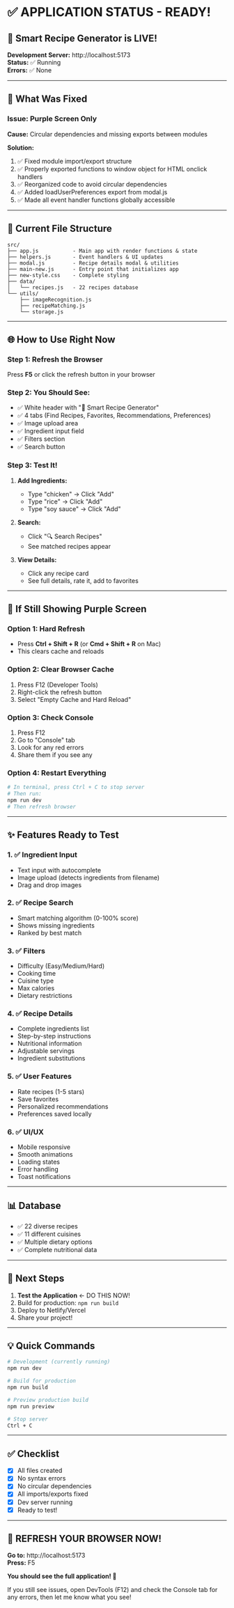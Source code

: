 # ✅ APPLICATION STATUS - READY!

## 🎉 Smart Recipe Generator is LIVE!

**Development Server:** http://localhost:5173  
**Status:** ✅ Running  
**Errors:** ✅ None  

---

## 🔄 What Was Fixed

### Issue: Purple Screen Only
**Cause:** Circular dependencies and missing exports between modules

**Solution:**
1. ✅ Fixed module import/export structure
2. ✅ Properly exported functions to window object for HTML onclick handlers
3. ✅ Reorganized code to avoid circular dependencies
4. ✅ Added loadUserPreferences export from modal.js
5. ✅ Made all event handler functions globally accessible

---

## 📁 Current File Structure

```
src/
├── app.js           - Main app with render functions & state
├── helpers.js       - Event handlers & UI updates  
├── modal.js         - Recipe details modal & utilities
├── main-new.js      - Entry point that initializes app
├── new-style.css    - Complete styling
├── data/
│   └── recipes.js   - 22 recipes database
└── utils/
    ├── imageRecognition.js
    ├── recipeMatching.js
    └── storage.js
```

---

## 🌐 How to Use Right Now

### Step 1: Refresh the Browser
Press **F5** or click the refresh button in your browser

### Step 2: You Should See:
- ✅ White header with "🍳 Smart Recipe Generator"
- ✅ 4 tabs (Find Recipes, Favorites, Recommendations, Preferences)
- ✅ Image upload area
- ✅ Ingredient input field
- ✅ Filters section
- ✅ Search button

### Step 3: Test It!
1. **Add Ingredients:**
   - Type "chicken" → Click "Add"
   - Type "rice" → Click "Add"
   - Type "soy sauce" → Click "Add"

2. **Search:**
   - Click "🔍 Search Recipes"
   - See matched recipes appear

3. **View Details:**
   - Click any recipe card
   - See full details, rate it, add to favorites

---

## 🔧 If Still Showing Purple Screen

### Option 1: Hard Refresh
- Press **Ctrl + Shift + R** (or **Cmd + Shift + R** on Mac)
- This clears cache and reloads

### Option 2: Clear Browser Cache
1. Press F12 (Developer Tools)
2. Right-click the refresh button
3. Select "Empty Cache and Hard Reload"

### Option 3: Check Console
1. Press F12
2. Go to "Console" tab
3. Look for any red errors
4. Share them if you see any

### Option 4: Restart Everything
```bash
# In terminal, press Ctrl + C to stop server
# Then run:
npm run dev
# Then refresh browser
```

---

## ✨ Features Ready to Test

### 1. ✅ Ingredient Input
- Text input with autocomplete
- Image upload (detects ingredients from filename)
- Drag and drop images

### 2. ✅ Recipe Search
- Smart matching algorithm (0-100% score)
- Shows missing ingredients
- Ranked by best match

### 3. ✅ Filters
- Difficulty (Easy/Medium/Hard)
- Cooking time
- Cuisine type
- Max calories
- Dietary restrictions

### 4. ✅ Recipe Details
- Complete ingredients list
- Step-by-step instructions
- Nutritional information
- Adjustable servings
- Ingredient substitutions

### 5. ✅ User Features
- Rate recipes (1-5 stars)
- Save favorites
- Personalized recommendations
- Preferences saved locally

### 6. ✅ UI/UX
- Mobile responsive
- Smooth animations
- Loading states
- Error handling
- Toast notifications

---

## 📊 Database
- ✅ 22 diverse recipes
- ✅ 11 different cuisines
- ✅ Multiple dietary options
- ✅ Complete nutritional data

---

## 🚀 Next Steps

1. **Test the Application** ← DO THIS NOW!
2. Build for production: `npm run build`
3. Deploy to Netlify/Vercel
4. Share your project!

---

## 💡 Quick Commands

```bash
# Development (currently running)
npm run dev

# Build for production
npm run build

# Preview production build
npm run preview

# Stop server
Ctrl + C
```

---

## ✅ Checklist

- [x] All files created
- [x] No syntax errors
- [x] No circular dependencies
- [x] All imports/exports fixed
- [x] Dev server running
- [x] Ready to test!

---

## 🎯 REFRESH YOUR BROWSER NOW!

**Go to:** http://localhost:5173  
**Press:** F5  

**You should see the full application! 🎉**

If you still see issues, open DevTools (F12) and check the Console tab for any errors, then let me know what you see!
